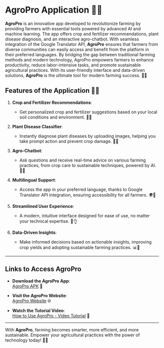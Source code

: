 # AgroPro Application 🌾📱

**AgroPro** is an innovative app developed to revolutionize farming by providing farmers with essential tools powered by advanced AI and machine learning. The app offers crop and fertilizer recommendations, plant disease diagnosis, and an interactive agro-chatbot. With seamless integration of the Google Translator API, **AgroPro** ensures that farmers from diverse communities can easily access and benefit from the platform in their preferred languages. By bridging the gap between traditional farming methods and modern technology, AgroPro empowers farmers to enhance productivity, reduce labor-intensive tasks, and promote sustainable agricultural practices. With its user-friendly interface and data-driven solutions, **AgroPro** is the ultimate tool for modern farming success. 🌱✨

## Features of the Application 📲🚜

1. **Crop and Fertilizer Recommendations**:  
   - Get personalized crop and fertilizer suggestions based on your local soil conditions and environment. 🌾💧

2. **Plant Disease Classifier**:  
   - Instantly diagnose plant diseases by uploading images, helping you take prompt action and prevent crop damage. 🔬🌿

3. **Agro-Chatbot**:  
   - Ask questions and receive real-time advice on various farming practices, from crop care to sustainable techniques, powered by AI. 🤖💬

4. **Multilingual Support**:  
   - Access the app in your preferred language, thanks to Google Translator API integration, ensuring accessibility for all farmers. 🌍💬

5. **Streamlined User Experience**:  
   - A modern, intuitive interface designed for ease of use, no matter your technical expertise. 📱👌

6. **Data-Driven Insights**:  
   - Make informed decisions based on actionable insights, improving crop yields and adopting sustainable farming practices. 📊🌾

---

## Links to Access AgroPro

- **Download the AgroPro App**:  
  [AgroPro APK](https://apkpure.com/agropro/com.example.agro_pro) 📲

- **Visit the AgroPro Website**:  
  [AgroPro Website](https://teamindra-agro-pro.netlify.app/) 🌐

- **Watch the Tutorial Video**:  
  [How to Use AgroPro - Video Tutorial](https://www.youtube.com/watch?v=MxAH505KqQE&t=22s) 🎥

---

With **AgroPro**, farming becomes smarter, more efficient, and more sustainable. Empower your agricultural practices with the power of technology today! 🌱🚀
